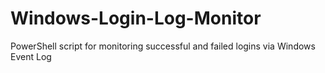 # Windows-Login-Log-Monitor
PowerShell script for monitoring successful and failed logins via Windows Event Log
